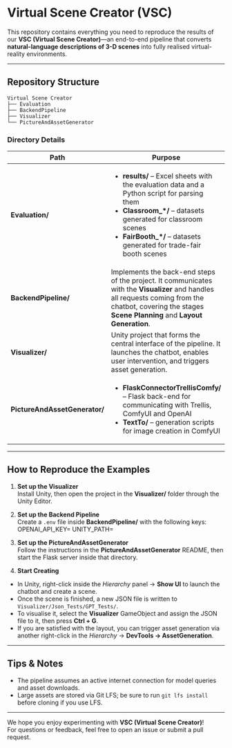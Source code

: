 # Virtual Scene Creator (VSC)

This repository contains everything you need to reproduce the results of our **VSC (Virtual Scene Creator)**—an end-to-end pipeline that converts **natural-language descriptions of 3-D scenes** into fully realised virtual-reality environments.

---

## Repository Structure
```
Virtual Scene Creator
├── Evaluation 
├── BackendPipeline 
├── Visualizer
└── PictureAndAssetGenerator
```


### Directory Details

| Path | Purpose |
|------|---------|
| **Evaluation/** | <ul><li>**results/** – Excel sheets with the evaluation data and a Python script for parsing them</li><li>**Classroom_*/** – datasets generated for classroom scenes</li><li>**FairBooth_*/** – datasets generated for trade-fair booth scenes</li></ul> |
| **BackendPipeline/** | Implements the back-end steps of the project. It communicates with the **Visualizer** and handles all requests coming from the chatbot, covering the stages **Scene Planning** and **Layout Generation**. |
| **Visualizer/** | Unity project that forms the central interface of the pipeline. It launches the chatbot, enables user intervention, and triggers asset generation. |
| **PictureAndAssetGenerator/** | <ul><li>**FlaskConnectorTrellisComfy/** – Flask back-end for communicating with Trellis, ComfyUI and OpenAI</li><li>**TextTo/** – generation scripts for image creation in ComfyUI</li></ul> |

---

## How to Reproduce the Examples

1. **Set up the Visualizer**  
   Install Unity, then open the project in the **Visualizer/** folder through the Unity Editor.

2. **Set up the Backend Pipeline**  
   Create a `.env` file inside **BackendPipeline/** with the following keys: 
     OPENAI_API_KEY=<your-OpenAI-API-key>
     UNITY_PATH=<absolute-path-to-Visualizer>

3. **Set up the PictureAndAssetGenerator**  
Follow the instructions in the **PictureAndAssetGenerator** README, then start the Flask server inside that directory.

4. **Start Creating**  
* In Unity, right-click inside the *Hierarchy* panel → **Show UI** to launch the chatbot and create a scene.  
* Once the scene is finished, a new JSON file is written to `Visualizer/Json_Tests/GPT_Tests/`.  
* To visualise it, select the **Visualizer** GameObject and assign the JSON file to it, then press **Ctrl + G**.  
* If you are satisfied with the layout, you can trigger asset generation via another right-click in the *Hierarchy* → **DevTools → AssetGeneration**.

---

## Tips & Notes
* The pipeline assumes an active internet connection for model queries and asset downloads.  
* Large assets are stored via Git LFS; be sure to run `git lfs install` before cloning if you use LFS.

---

We hope you enjoy experimenting with **VSC (Virtual Scene Creator)**!  
For questions or feedback, feel free to open an issue or submit a pull request.

